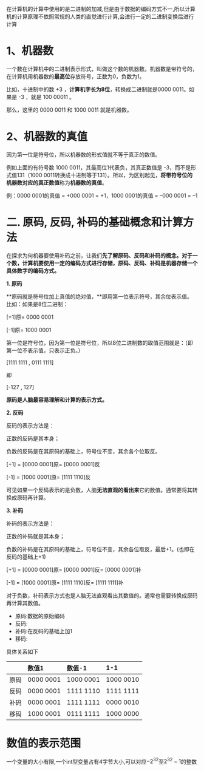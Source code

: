 在计算机的计算中使用的是二进制的加减,但是由于数据的编码方式不一,所以计算机的计算原理不依照常规的人类的直觉进行计算,会进行一定的二进制变换后进行计算

# 1、机器数

一个数在计算机中的二进制表示形式，叫做这个数的机器数。机器数是带符号的，在计算机用机器数的**最高位**存放符号，正数为0，负数为1。

比如，十进制中的数 +3 ，**计算机字长为8位**，转换成二进制就是0000 0011。如果是 -3 ，就是 100 00011 。

那么，这里的 0000 0011 和 1000 0011 就是机器数。


# 2、机器数的真值

因为第一位是符号位，所以机器数的形式值就不等于真正的数值。

例如上面的有符号数 1000 0011，其最高位1代表负，其真正数值是 -3，而不是形式值131（1000 0011转换成十进制等于131）。所以，为区别起见，**将带符号位的机器数对应的真正数值**称为**机器数的真值**。

例：0000 0001的真值 = +000 0001 = +1，1000 0001的真值 = –000 0001 = –1


# 二. 原码, 反码, 补码的基础概念和计算方法  

在探求为何机器要使用补码之前，让我们**先了解原码、反码和补码的概念。**对于一个数，计算机要使用一定的编码方式进行存储，**原码、反码、补码**是机器**存储一个具体数字的编码方式。**

**1. 原码**

**原码就是符号位加上真值的绝对值，**即用第一位表示符号，其余位表示值。比如：如果是8位二进制：

[+1]原= 0000 0001

[-1]原= 1000 0001

第一位是符号位，因为第一位是符号位，所以8位二进制数的取值范围就是：（即第一位不表示值，只表示正负。）

[1111 1111 , 0111 1111]

即

[-127 , 127]

**原码是人脑最容易理解和计算的表示方式。**

**2. 反码**

反码的表示方法是：

正数的反码是其本身；

负数的反码是在其原码的基础上，符号位不变，其余各个位取反。

[+1] = [0000 0001]原= [0000 0001]反

[-1] = [1000 0001]原= [1111 1110]反

可见如果一个反码表示的是负数，人脑**无法直观的看出来**它的数值。通常要将其转换成原码再计算。

**3. 补码**

补码的表示方法是：

正数的补码就是其本身；

负数的补码是在其原码的基础上，符号位不变，其余各位取反，最后+1。(也即在反码的基础上+1)

[+1] = [0000 0001]原= [0000 0001]反= [0000 0001]补

[-1] = [1000 0001]原= [1111 1110]反= [1111 1111]补

对于负数，补码表示方式也是人脑无法直观看出其数值的。通常也需要转换成原码再计算其数值。





- 原码:数据的原始编码
- 反码:
- 补码:在反码的基础上加1
- 移码:

具体关系如下


|      | 数值1 | 数值-1 | 1-1 |
| :--- | :------ | :------ |:------ |
| 原码 | 0000 0001 | 1000 0001 | 1000 0010 |
| 反码 | 0000 0001 | 1111 1110 | 1111 1111 |
| 补码 | 0000 0001 | 1111 1111 | 0000 0010 |
| 移码 | 1000 0001 | 0111 1111 | 1000 0000 |


# 数值的表示范围

一个变量的大小有限,一个int型变量占有4字节大小,可以对应$-2^{32}$至$2^{32}-1$的整数
